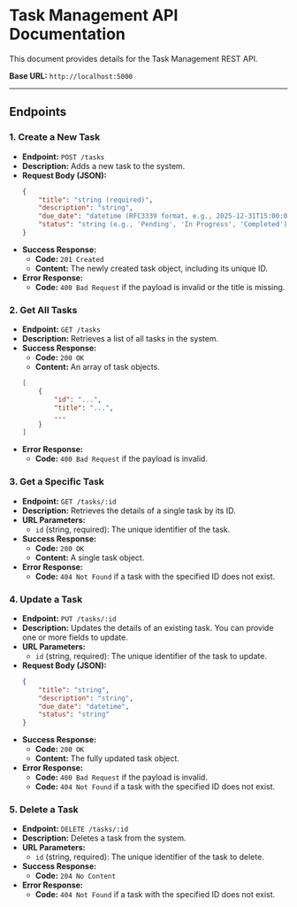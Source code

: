 
# Task Management API Documentation

This document provides details for the Task Management REST API.

**Base URL:** `http://localhost:5000`

---

## Endpoints

### 1. Create a New Task

- **Endpoint:** `POST /tasks`
- **Description:** Adds a new task to the system.
- **Request Body (JSON):**
  ```json
  {
      "title": "string (required)",
      "description": "string",
      "due_date": "datetime (RFC3339 format, e.g., 2025-12-31T15:00:00Z)",
      "status": "string (e.g., 'Pending', 'In Progress', 'Completed')"
  }
  ```
- **Success Response:**
  - **Code:** `201 Created`
  - **Content:** The newly created task object, including its unique ID.
- **Error Response:**
  - **Code:** `400 Bad Request` if the payload is invalid or the title is missing.

### 2. Get All Tasks

- **Endpoint:** `GET /tasks`
- **Description:** Retrieves a list of all tasks in the system.
- **Success Response:**
  - **Code:** `200 OK`
  - **Content:** An array of task objects.
  ```json
  [
      {
          "id": "...",
          "title": "...",
          ...
      }
  ]
  ```
- **Error Response:**
  - **Code:** `400 Bad Request` if the payload is invalid.

### 3. Get a Specific Task

- **Endpoint:** `GET /tasks/:id`
- **Description:** Retrieves the details of a single task by its ID.
- **URL Parameters:**
  - `id` (string, required): The unique identifier of the task.
- **Success Response:**
  - **Code:** `200 OK`
  - **Content:** A single task object.
- **Error Response:**
  - **Code:** `404 Not Found` if a task with the specified ID does not exist.

### 4. Update a Task

- **Endpoint:** `PUT /tasks/:id`
- **Description:** Updates the details of an existing task. You can provide one or more fields to update.
- **URL Parameters:**
  - `id` (string, required): The unique identifier of the task to update.
- **Request Body (JSON):**
  ```json
  {
      "title": "string",
      "description": "string",
      "due_date": "datetime",
      "status": "string"
  }
  ```
- **Success Response:**
  - **Code:** `200 OK`
  - **Content:** The fully updated task object.
- **Error Response:**
  - **Code:** `400 Bad Request` if the payload is invalid.
  - **Code:** `404 Not Found` if a task with the specified ID does not exist.

### 5. Delete a Task

- **Endpoint:** `DELETE /tasks/:id`
- **Description:** Deletes a task from the system.
- **URL Parameters:**
  - `id` (string, required): The unique identifier of the task to delete.
- **Success Response:**
  - **Code:** `204 No Content`
- **Error Response:**
  - **Code:** `404 Not Found` if a task with the specified ID does not exist.

